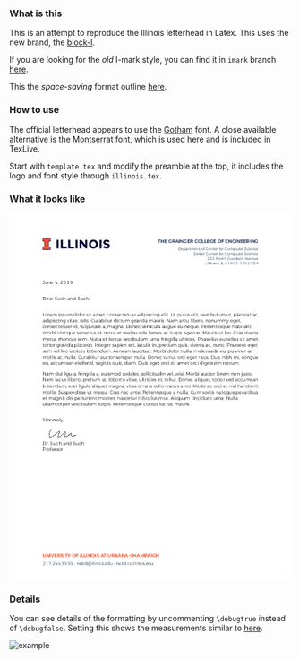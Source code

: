 ### What is this

This is an attempt to reproduce the Illinois letterhead in Latex.  This uses the new brand, the [block-I](http://creativeservices.illinois.edu/brand/).

If you are looking for the *old* I-mark style, you can find it in `imark` branch [here](https://github.com/lukeolson/illinois-letterhead/tree/imark).

This the *space-saving* format outline [here](https://creativeservices.illinois.edu/brand/pdf/stationery/letterhead.pdf).

### How to use

The official letterhead appears to use the [Gotham](https://www.typography.com/fonts/gotham/overview/) font.  A close available alternative is the [Montserrat](https://ctan.org/tex-archive/fonts/montserrat?lang=en) font, which is used here and is included in TexLive.

Start with `template.tex` and modify the preamble at the top, it includes the logo and font style through `illinois.tex`.

### What it looks like

![example](./example.png "example")

### Details

You can see details of the formatting by uncommenting `\debugtrue` instead of `\debugfalse`.  Setting this shows the measurements similar to [here](https://creativeservices.illinois.edu/brand/pdf/stationery/letterhead.pdf).

![example](./example-layout.png "example")
